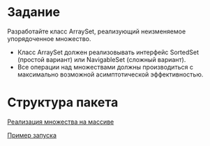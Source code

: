 # Задание

Разработайте класс ArraySet, реализующий неизменяемое упорядоченное множество.
 * Класс ArraySet должен реализовывать интерфейс SortedSet (простой вариант) или NavigableSet (сложный вариант).
 * Все операции над множествами должны производиться с максимально возможной асимптотической эффективностью.

# Структура пакета

[Реализация множества на массиве](./ArraySet.java)

[Пример запуска](./RunArraySet.java)
